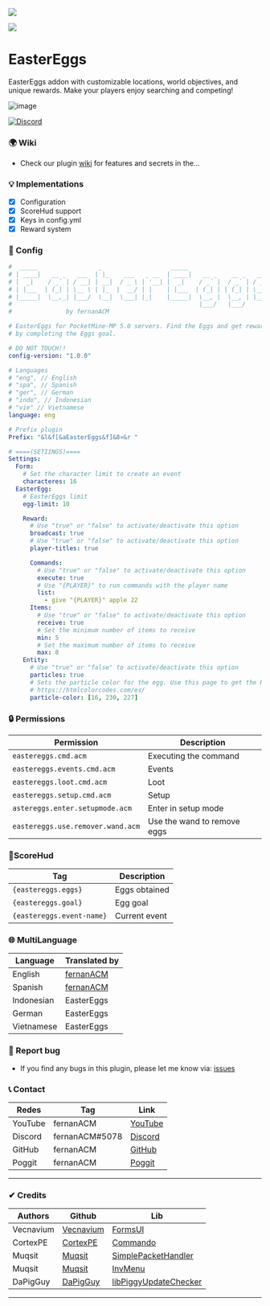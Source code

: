[![](https://poggit.pmmp.io/shield.state/EasterEggs)](https://poggit.pmmp.io/p/EasterEggs)

[![](https://poggit.pmmp.io/shield.api/EasterEggs)](https://poggit.pmmp.io/p/EasterEggs)

# EasterEggs

EasterEggs addon with customizable locations, world objectives, and unique rewards. Make your players enjoy searching and competing!

![image](https://github.com/user-attachments/assets/be799da7-2e28-40a4-bbd6-f92df924008a)

<a href="https://discord.gg/YyE9XFckqb"><img src="https://img.shields.io/discord/837701868649709568?label=discord&color=7289DA&logo=discord" alt="Discord" /></a>

### 🌍 Wiki
* Check our plugin [wiki](https://github.com/fernanACM/EasterEggs/wiki) for features and secrets in the...

### 💡 Implementations
* [X] Configuration
* [x] ScoreHud support
* [x] Keys in config.yml
* [x] Reward system

### 💾 Config 
```yaml
#  _____                 _                   _____                       
# | ____|   __ _   ___  | |_    ___   _ __  | ____|   __ _    __ _   ___ 
# |  _|    / _` | / __| | __|  / _ \ | '__| |  _|    / _` |  / _` | / __|
# | |___  | (_| | \__ \ | |_  |  __/ | |    | |___  | (_| | | (_| | \__ \
# |_____|  \__,_| |___/  \__|  \___| |_|    |_____|  \__, |  \__, | |___/
#                                                    |___/   |___/
#               by fernanACM

# EasterEggs for PocketMine-MP 5.0 servers. Find the Eggs and get rewards 
# by completing the Eggs goal.

# DO NOT TOUCH!!
config-version: "1.0.0"

# Languages
# "eng", // English
# "spa", // Spanish
# "ger", // German
# "indo", // Indonesian
# "vie" // Vietnamese
language: eng

# Prefix plugin
Prefix: "&l&f[&aEasterEggs&f]&8»&r "

# ====(SETIINGS)====
Settings:
  Form:
    # Set the character limit to create an event
    characteres: 16
  EasterEgg:
    # EasterEggs limit
    egg-limit: 10

    Reward:
      # Use "true" or "false" to activate/deactivate this option
      broadcast: true
      # Use "true" or "false" to activate/deactivate this option
      player-titles: true

      Commands:
        # Use "true" or "false" to activate/deactivate this option
        execute: true
        # Use "{PLAYER}" to run commands with the player name
        list:
          - give "{PLAYER}" apple 22
      Items:
        # Use "true" or "false" to activate/deactivate this option
        receive: true
        # Set the minimum number of items to receive
        min: 5
        # Set the maximum number of items to receive
        max: 8
    Entity:
      # Use "true" or "false" to activate/deactivate this option
      particles: true
      # Sets the particle color for the egg. Use this page to get the RGB code:
      # https://htmlcolorcodes.com/es/
      particle-color: [16, 230, 227]
```
### 🔒 Permissions
| Permission | Description |
|---------|-------------|
| ```eastereggs.cmd.acm``` | Executing the command |
| ```eastereggs.events.cmd.acm``` | Events |
| ```eastereggs.loot.cmd.acm``` | Loot |
| ```eastereggs.setup.cmd.acm``` | Setup |
| ```astereggs.enter.setupmode.acm``` | Enter in setup mode |
| ```eastereggs.use.remover.wand.acm``` | Use the wand to remove eggs |

### 🍟ScoreHud
| Tag | Description |
|---------|-------------|
| ```{eastereggs.eggs}``` | Eggs obtained |
| ```{eastereggs.goal}``` | Egg goal |
| ```{eastereggs.event-name}``` | Current event |

### 🌐 MultiLanguage
| Language | Translated by |
|----------|---------------|
| English | [fernanACM](https://github.com/fernanACM) |
| Spanish | [fernanACM](https://github.com/fernanACM) |
| Indonesian | EasterEggs |
| German | EasterEggs |
| Vietnamese | EasterEggs |

### 📢 Report bug
* If you find any bugs in this plugin, please let me know via: [issues](https://github.com/fernanACM/EasterEggs/issues)

### 📞 Contact
| Redes | Tag | Link |
|-------|-------------|------|
| YouTube | fernanACM | [YouTube](https://www.youtube.com/channel/UC-M5iTrCItYQBg5GMuX5ySw) | 
| Discord | fernanACM#5078 | [Discord](https://discord.gg/YyE9XFckqb) |
| GitHub | fernanACM | [GitHub](https://github.com/fernanACM)
| Poggit | fernanACM | [Poggit](https://poggit.pmmp.io/ci/fernanACM)
****

### ✔ Credits
| Authors | Github | Lib |
|---------|--------|-----|
| Vecnavium | [Vecnavium](https://github.com/Vecnavium) | [FormsUI](https://github.com/Vecnavium/FormsUI/tree/master/) |
| CortexPE | [CortexPE](https://github.com/CortexPE) | [Commando](https://github.com/CortexPE/Commando/tree/master/) |
| Muqsit | [Muqsit](https://github.com/Muqsit) | [SimplePacketHandler](https://github.com/Muqsit/SimplePacketHandler) |
| Muqsit | [Muqsit](https://github.com/Muqsit) | [InvMenu](https://github.com/Muqsit/InvMenu) |
| DaPigGuy | [DaPigGuy](https://github.com/DaPigGuy) | [libPiggyUpdateChecker](https://github.com/DaPigGuy/libPiggyUpdateChecker) |
****
